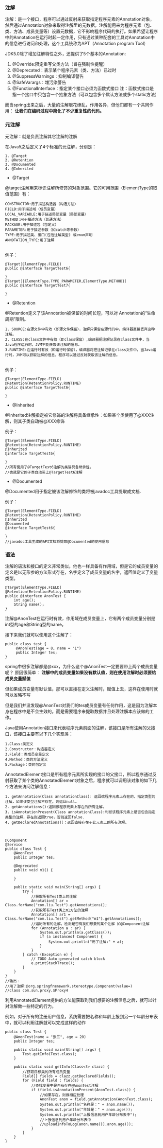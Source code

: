 ### 注解

注解：是一个接口，程序可以通过反射来获取指定程序元素的Annotation对象，然后通过Annotation对象来取得注解里的元数据，注解能用来为程序元素（包、类、方法、成员变量等）设置元数据，它不影响程序代码的执行。如果希望让程序中的Annotation在运行时起一定作用，只有通过某种配套的工具对Annotation中的信息进行访问和处理，这个工具统称为APT（Annotation program Tool）


JDK5.0除了增加注解特性之外，还提供了5个基本的Annotation:

1. @Override:限定重写父类方法（旨在强制性提醒）
2. @Deprecated：表示某个程序元素（类、方法）已过时
3. @SuppressWarnings：抑制编译警告
4. @SafeVarargs：堆污染警告
5. @FunctionalInterface：指定某个接口必须为函数式接口
注：函数式接口是指一个接口中只包含一个抽象方法（可以包含多个默认方法或多个static方法）



而当spring出来之后，大量的注解眼花缭乱，作用各异，但他们都有一个共同作用：
**让我们在编码过程中简化了不少重复性的代码。**

### 元注解

元注解：就是负责注解其它注解的注解


在Java5之后定义了4个标准的元注解，分别是：
	
	1. @Target
	2. @Retention
	3. @Documented
	4. @Inherited


-  @Target

@target注解用来标识注解所修饰的对象范围。它的可用范围（ElementType的取值范围）有：

	CONSTRUCTOR:用于描述构造器（构造方法）
	FIELD:用于描述域（成员变量）
	LOCAL_VARIABLE:用于描述局部变量（局部变量）
	METHOD:用于描述方法（普通方法）
	PACKAGE:用于描述包（包定义）
	PARAMETER:用于描述参数（如catch等参数）
	TYPE:用于描述类、接口(包括注解类型) 或enum声明
	ANNOTATION_TYPE:用于注解
	   
</br>例子：
	
	@Target(ElementType.FIELD)
	public @interface TargetTest6{

	}
	@Target({ElementType.TYPE_PARAMETER,ElementType.METHOD})
	public @interface TargetTest7{

	}

- @Retention

@Retention定义了该Annotation被保留的时间长短，可以对 Annotation的“生命周期”限制。
	
	1. SOURCE:在源文件中有效（即源文件保留），注解只保留在源代码中，编译器直接丢弃这种注解。
	2. CLASS:在class文件中有效（即class保留）,编译器把注解记录在class文件中，当Java程序运行时，JVM不能获取该注解的信息。
	3.RUNTIME:在运行时有效（即运行时保留），编译器将把注解记录在class文件中，当Java运行时，JVM可以获取注解的信息，程序可以通过反射获取该注解的信息。

</br>例子：

	@Target(ElementType.FIELD)
	@Retention(RetentionPolicy.RUNTIME)
	public @interface TargetTest6{

	}

- @Inherited

@Inherited注解指定被它修饰的注解将具备继承性：如果某个类使用了@XXX注解，则其子类自动被@XXX修饰

例子：

	@Target(ElementType.FIELD)
	@Retention(RetentionPolicy.RUNTIME)
	@Inherited
	@interface TargetTest6{

	}
	//所有使用了@TargetTest6注解的类讲具备继承性，
    //也就是它的子类自动带上@TargetTest6注解


- @Documented

@Documented用于指定被该注解修饰的类将被javadoc工具提取成文档.

例子：


	@Target(ElementType.FIELD)
	@Retention(RetentionPolicy.RUNTIME)
	@Inherited
	@Documented
	@interface TargetTest6{

	}
    //javadoc工具生成的API文档将提取@Documented的使用信息


### 语法

注解的语法和接口的定义非常类似，他也一样具备有作用域，但是它的成员变量的定义是以无形参的方法形式存在，名字定义了成员变量的名字，返回值定义了变量类型。


	@Target(ElementType.FIELD)
	@Retention(RetentionPolicy.RUNTIME)
	public @interface AnonTest {
	    int age();
	    String name();
    }

注解@AnonTest在运行时有效，作用域在成员变量上，它有两个成员变量分别是int型的age和String型的name。


接下来我们就可以使用这个注解了：
	
	public class test {    
	     @AnonTest(age = 0, name = "1")
	     public Integer tes;
    }


spring中很多注解都是@xxx，为什么这个@AnonTest一定要要带上两个成员变量呢？
原因很简单：
**注解中的成员变量如果没有默认值，则在使用注解时必须要给成员变量赋值**

但如果成员变量有默认值，那可以直接在定义注解时，赋值上去，这样在使用时就可以省略不写


但是我们并没发现@AnonTest对我们的tes成员变量有任何作用，这是因为注解本身在程序中是不会生效的，而是需要程序来提取数据并且处理注解本应该做的工作。


Java使用Annotation接口来代表程序元素前面的注解，该接口是所有注解的父接口，该接口主要有以下几个实现类：


	1.Class:类定义
	2.Constructor：构造器定义
	3.Field：类成员变量定义
	4.Method：类的方法定义
	5.Package：类的包定义


AnnotatedElement接口是所有程序元素所实现的接口的父接口，所以程序通过反射获取了某个类的AnnotatedElement对象之后，程序就可以调用该对象的如下几个方法来访问注解信息：


	1. getAnnotation(Class annotationClass): 返回改程序元素上存在的、指定类型的注解，如果该类型注解不存在，则返回null。
	2. getAnnotations():返回该程序元素上存在的所有注解。
	3. isAnnotationPresent(Class annotationClass):判断该程序元素上是否包含指定类型的注解，存在则返回true，否则返回false.
	4. getDeclaredAnnotations()：返回直接存在于此元素上的所有注解。

</br>

	@Component
	@Service
	public class Test {
	    @AnonTest
	    public Integer tes;
	
	    @Deprecated
	    public void m1() {
	
	    }
	
	    public static void main(String[] args) {
	        try {
	            //获取所有Test类上的注解
	            Annotation[] ar = Class.forName("com.liu.Test").getAnnotations();
	            //获取所有Test类上m1方法的注解
	            Annotation[] ar1 = Class.forName("com.liu.Test").getMethod("m1").getAnnotations();
	            //遍历所有的注解，检测是否有我们想要的某个注解 如@Component注解
	            for (Annotation a : ar) {
	                System.out.println(a.getClass());
	                if (a instanceof Component) {
	                    System.out.println("用了注解:" + a);
	                }
	            }
	        } catch (Exception e) {
	            // TODO Auto-generated catch block
	            e.printStackTrace();
	        }
	    }
	}
	//输出：
	//用了注解:@org.springframework.stereotype.Component(value=)
	//class com.sun.proxy.$Proxy4


利用AnnotatedElement提供的方法能获取到我们想要的注解信息之后，就可以针对注解做一些特定的行为。


例如，对于所有的注册用户信息，系统需要把名称和年龄上报到另一个年龄分布表中，就可以利用注解就可以完成这样的动作


	public class Test {
	    @AnonTest(name = "张三", age = 20)
	    public Integer tes;
	
	    public static void main(String[] args) {
	        Test.getInfo(Test.class);
	    }
	
	    public static void getInfo(Class<?> clazz) {
	        //获取目标类的所有成员变量
	        Field[] fields = clazz.getDeclaredFields();
	        for (Field field : fields) {
	            //查找变量中是否有存在@AnonTest注解
	            if (field.isAnnotationPresent(AnonTest.class)) {
	                //如果存在，则做相应处理
	                AnonTest anon = field.getAnnotation(AnonTest.class);
	                System.out.println("名称是：" + anon.name());
	                System.out.println("年龄是：" + anon.age());
	                System.out.println("上报信息到用户年龄分布表中");
	                //上报信息到用户年龄分布表中
	                //uploadInfoToLog(anon.name()),anon.age());
	            }
	        }
	    }
	}

